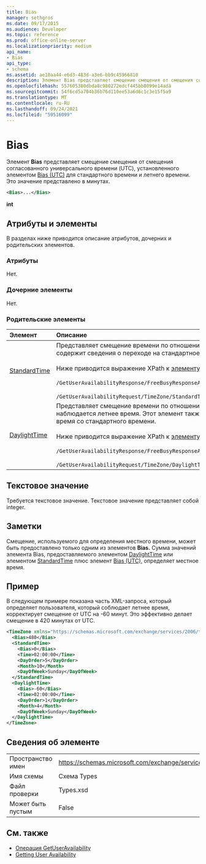```yaml
---
title: Bias
manager: sethgros
ms.date: 09/17/2015
ms.audience: Developer
ms.topic: reference
ms.prod: office-online-server
ms.localizationpriority: medium
api_name:
- Bias
api_type:
- schema
ms.assetid: ae10aa44-e6d3-483d-a3e6-bb9c45966810
description: Элемент Bias представляет смещение смещения от смещения согласованного универсального времени (UTC), установленного элементом Bias (UTC) для стандартного времени и летнего времени. Это значение представлено в минутах.
ms.openlocfilehash: 557605380dbda8c980272edcf445bb8099e14ada
ms.sourcegitcommit: 54f6cd5a704b36b76d110ee53a6d6c1c3e15f5a9
ms.translationtype: MT
ms.contentlocale: ru-RU
ms.lasthandoff: 09/24/2021
ms.locfileid: "59516099"
---
```

# <a name="bias"></a>Bias

Элемент **Bias** представляет смещение смещения от смещения согласованного универсального времени (UTC), установленного элементом [Bias (UTC)](bias-utc.md) для стандартного времени и летнего времени. Это значение представлено в минутах. 
  
```xml
<Bias>...</Bias>
```

**int**

## <a name="attributes-and-elements"></a>Атрибуты и элементы

В разделах ниже приводится описание атрибутов, дочерних и родительских элементов.
  
### <a name="attributes"></a>Атрибуты

Нет.
  
### <a name="child-elements"></a>Дочерние элементы

Нет.
  
### <a name="parent-elements"></a>Родительские элементы

|**Элемент**|**Описание**|
|:-----|:-----|
|[StandardTime](standardtime.md) <br/> | Представляет смещение времени по отношению к UTC, представленного элементом [Bias (UTC).](bias-utc.md) Этот элемент также содержит сведения о переходе на стандартное время с летнего времени в регионах, где наблюдается летнее время.<br/><br/>Ниже приводится выражение XPath к [элементу StandardTime:](standardtime.md)<br/><br/>   `/GetUserAvailabilityResponse/FreeBusyResponseArray/FreeBusyResponse/FreeBusyView/WorkingHours/TimeZone/StandardTime` <br/><br/> `/GetUserAvailabilityRequest/TimeZone/StandardTime` <br/> |
|[DaylightTime](daylighttime.md) <br/> | Представляет смещение времени по отношению к UTC, представленного элементом [Bias (UTC)](bias-utc.md) в регионах, где наблюдается летнее время. Этот элемент также содержит сведения о том, когда происходит переход на летнее время со стандартного времени.  <br/><br/>Ниже приводится выражение XPath к [элементу DaylightTime:](daylighttime.md)<br/><br/> `/GetUserAvailabilityResponse/FreeBusyResponseArray/FreeBusyResponse/FreeBusyView/WorkingHours/TimeZone/DaylightTime` <br/><br/> `/GetUserAvailabilityRequest/TimeZone/DaylightTime` <br/> |
   
## <a name="text-value"></a>Текстовое значение

Требуется текстовое значение. Текстовое значение представляет собой integer.
  
## <a name="remarks"></a>Заметки

Смещение, используемого для определения местного времени, может быть предоставлено только одним из элементов **Bias.** Сумма значений элемента Bias, предоставляемого элементом [DaylightTime](daylighttime.md) или элементом [StandardTime](standardtime.md) плюс элемент [Bias (UTC),](bias-utc.md) определяет местное время. 
  
## <a name="example"></a>Пример

В следующем примере показана часть XML-запроса, который определяет пользователя, который соблюдает летнее время, корректирует смещение от UTC на -60 минут. Это эффективно делает смещение в 420 минутах от UTC.
  
```xml
<TimeZone xmlns="https://schemas.microsoft.com/exchange/services/2006/types">
  <Bias>480</Bias>
  <StandardTime>
    <Bias>0</Bias>
    <Time>02:00:00</Time>
    <DayOrder>5</DayOrder>
    <Month>10</Month>
    <DayOfWeek>Sunday</DayOfWeek>
  </StandardTime>
  <DaylightTime>
    <Bias>-60</Bias>
    <Time>02:00:00</Time>
    <DayOrder>1</DayOrder>
    <Month>4</Month>
    <DayOfWeek>Sunday</DayOfWeek>
  </DaylightTime>
</TimeZone>
```

## <a name="element-information"></a>Сведения об элементе

|||
|:-----|:-----|
|Пространство имен  <br/> |https://schemas.microsoft.com/exchange/services/2006/types  <br/> |
|Имя схемы  <br/> |Схема Types  <br/> |
|Файл проверки  <br/> |Types.xsd  <br/> |
|Может быть пустым  <br/> |False  <br/> |
   
## <a name="see-also"></a>См. также

- [Операция GetUserAvailability](getuseravailability-operation.md)
- [Getting User Availability](https://msdn.microsoft.com/library/d4133fcb-9b0f-4e6b-aadf-a389da83516a%28Office.15%29.aspx)

